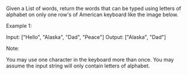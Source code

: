 Given a List of words, return the words that can be typed using letters of alphabet on only one row's of American keyboard like the image below.







Example 1:

Input: ["Hello", "Alaska", "Dad", "Peace"]
Output: ["Alaska", "Dad"]



Note:

You may use one character in the keyboard more than once.
You may assume the input string will only contain letters of alphabet.
